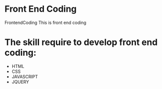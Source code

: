 # Front End Coding
FrontendCoding 
This is front end coding 
# The skill require to develop front end coding:
 * HTML
 * CSS 
 * JAVASCRIPT
 * JQUERY
